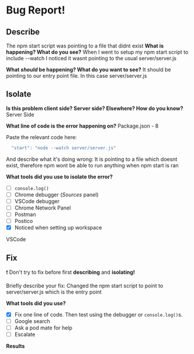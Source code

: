 # Bug Report!

## Describe

The npm start script was pointing to a file that didnt exist
**What is happening? What do you see?**
When I went to setup my npm start script to include --watch I noticed it wasnt pointing to the usual server/server.js

**What _should_ be happening? What do you want to see?**
It should be pointing to our entry point file. In this case server/server.js

## Isolate

**Is this problem client side? Server side? Elsewhere? How do you know?**
Server Side

**What line of code is the error happening on?**
Package.json - 8

Paste the relevant code here:

```js
  "start": "node --watch server/server.js"
```

And describe what it's doing wrong:
It is pointing to a file which doesnt exist, therefore npm wont be able to run anything when npm start is ran

**What tools did you use to isolate the error?**

- [ ] `console.log()`
- [ ] Chrome debugger (_Sources_ panel)
- [ ] VSCode debugger
- [ ] Chrome Network Panel
- [ ] Postman
- [ ] Postico
- [x] Noticed when setting up workspace

<!-- Briefly describe how the tool helped you, and how you used it -->

VSCode

## Fix

❗ Don't try to fix before first **describing** and **isolating!**

Briefly describe your fix:
Changed the npm start script to point to server/server.js which is the entry point

**What tools did you use?**

- [x] Fix one line of code. Then test using the debugger or `console.log()`s.
- [ ] Google search
- [ ] Ask a pod mate for help
- [ ] Escalate

**Results**

<!-- Go back to your original description. Is the app behaving how you want it to, now? Describe the bug, technically: what was your code doing wrong, and how did you fix it. -->
